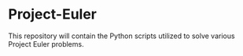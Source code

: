 # Project-Euler
This repository will contain the Python scripts utilized to solve various Project Euler problems. 
